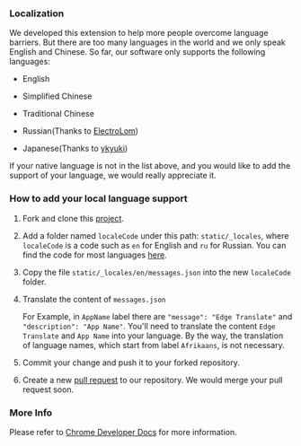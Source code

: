 ### Localization

We developed this extension to help more people overcome language barriers. But there are too many languages in the world and we only speak English and Chinese. So far, our software only supports the following languages:

- English
  
- Simplified Chinese
  
- Traditional Chinese

- Russian(Thanks to [ElectroLom](https://github.com/electrolom42))

- Japanese(Thanks to [ykyuki](https://github.com/ykyuki))

If your native language is not in the list above, and you would like to add the support of your language, we would really appreciate it.

### How to add your local language support

1. Fork and clone this [project](https://github.com/EdgeTranslate/EdgeTranslate).

2. Add a folder named `localeCode` under this path: `static/_locales`, where `localeCode` is a code such as `en` for English and `ru` for Russian. You can find the code for most languages [here](https://github.com/EdgeTranslate/EdgeTranslate/blob/master/src/popup/languages.js).

3. Copy the file `static/_locales/en/messages.json` into the new `localeCode` folder.

4. Translate the content of `messages.json`

   For Example, in `AppName` label there are `"​message​"​: ​"​Edge Translate"` and `"​description​"​: ​"​App Name​"`. You'll need to translate the content `Edge Translate` and `App Name` into your language. By the way, the translation of language names, which start from label `Afrikaans`, is not necessary.

5. Commit your change and push it to your forked repository.

6. Create a new [pull request](https://github.com/EdgeTranslate/EdgeTranslate/pulls) to our repository. We would merge your pull request soon.

### More Info

Please refer to [Chrome Developer Docs](https://developer.chrome.com/extensions/i18n) for more information.
